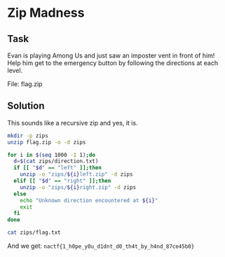 # Zip Madness

## Task

Evan is playing Among Us and just saw an imposter vent in front of him! Help him get to the emergency button by following the directions at each level.

File: flag.zip

## Solution

This sounds like a recursive zip and yes, it is.

```bash
mkdir -p zips
unzip flag.zip -o -d zips

for i in $(seq 1000 -1 1);do
  d=$(cat zips/direction.txt)
  if [[ "$d" == "left" ]];then
    unzip -o "zips/${i}left.zip" -d zips
  elif [[ "$d" == "right" ]];then
    unzip -o "zips/${i}right.zip" -d zips
  else
    echo "Unknown direction encountered at ${i}"
    exit
  fi
done

cat zips/flag.txt
```

And we get: `nactf{1_h0pe_y0u_d1dnt_d0_th4t_by_h4nd_87ce45b0}`
